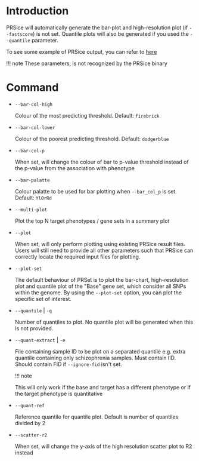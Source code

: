 # Introduction
PRSice will automatically generate the bar-plot and high-resolution plot
(if `--fastscore`) is not set. Quantile plots will also be generated if you
used the `--quantile` parameter.

To see some example of PRSice output, you can refer to [here](step_by_step.md#output-of-results)

!!! note
    These parameters, is not recognized by the PRSice binary

# Command

- `--bar-col-high`

   Colour of the most predicting threshold. Default: `firebrick`

- `--bar-col-lower`

  Colour of the poorest predicting threshold. Default: `dodgerblue`

- `--bar-col-p`

  When set, will change the colour of bar to p-value threshold instead of
  the p-value from the association with phenotype

- `--bar-palatte`

  Colour palatte to be used for bar plotting when `--bar_col_p` is set. Default: `YlOrRd`

- `--multi-plot`

  Plot the top N target phenotypes / gene sets in a summary plot


- `--plot`

  When set, will only perform plotting using existing PRSice result files.
  Users will still need to provide all other parameters such that PRSice
  can correctly locate the required input files for plotting.

- `--plot-set`

  The default behaviour of PRSet is to plot the bar-chart, high-resolution plot and
  quantile plot of the "Base" gene set, which consider
  all SNPs within the genome. By using the `--plot-set` option, you can plot the
  specific set of interest.


- `--quantile` | `-q`

    Number of quantiles to plot.
    No quantile plot will be generated when this is not provided.

- `--quant-extract` | `-e`

  File containing sample ID to be plot on a separated
  quantile e.g. extra quantile containing only
  schizophrenia samples. Must contain IID. Should
  contain FID if `--ignore-fid` isn't set.

  !!! note

    This will only work if the base and target has a different
    phenotype or if the target phenotype is quantitative

- `--quant-ref`

  Reference quantile for quantile plot. Default is number of quantiles divided by 2

- `--scatter-r2`

  When set, will change the y-axis of the high resolution scatter plot to R2 instead
